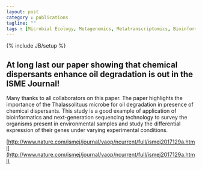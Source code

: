 ```yaml
---
layout: post
category : publications
tagline: ""
tags : [Microbial Ecology, Metagenomics, Metatranscriptomics, Bioinformatics]
---
```

{% include JB/setup %}

## At long last our paper showing that chemical dispersants enhance oil degradation is out in the ISME Journal!
Many thanks to all collaborators on this paper. The paper highlights the importance of the Thalassolituus microbe for oil degradation in presence of chemical dispersants. This study is a good example of application of bioinformatics and next-generation sequencing technology to survey the organisms present in environmental samples and study the differential expression of their genes under varying experimental conditions.

[http://www.nature.com/ismej/journal/vaop/ncurrent/full/ismej2017129a.html](http://www.nature.com/ismej/journal/vaop/ncurrent/full/ismej2017129a.html)



